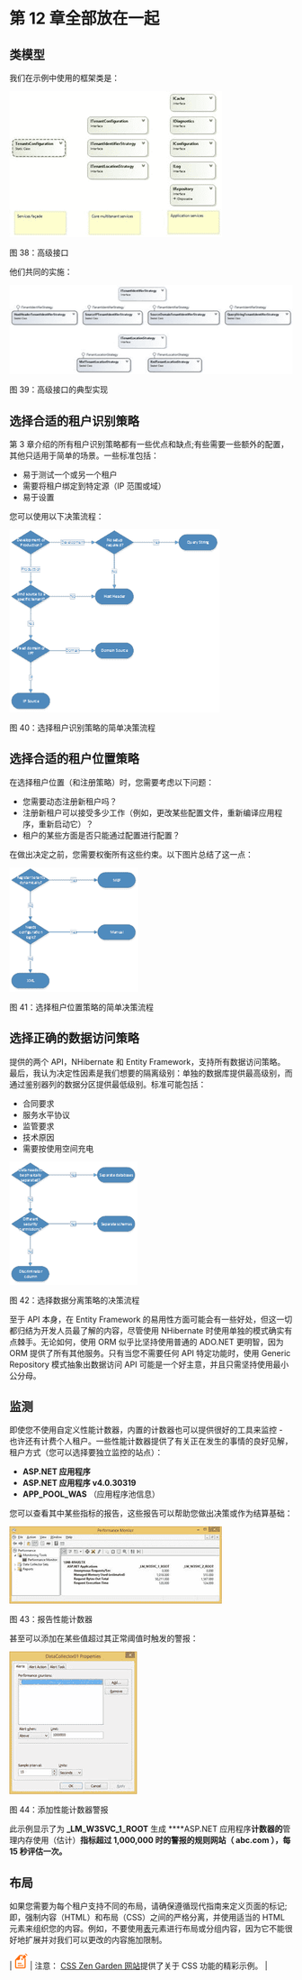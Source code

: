 # 第 12 章全部放在一起

## 类模型

我们在示例中使用的框架类是：

![](img/image061.jpg)

图 38：高级接口

他们共同的实施：

![](img/image062.jpg)

图 39：高级接口的典型实现

## 选择合适的租户识别策略

第 3 章介绍的所有租户识别策略都有一些优点和缺点;有些需要一些额外的配置，其他只适用于简单的场景。一些标准包括：

*   易于测试一个或另一个租户
*   需要将租户绑定到特定源（IP 范围或域）
*   易于设置

您可以使用以下决策流程：

![](img/image063.png)

图 40：选择租户识别策略的简单决策流程

## 选择合适的租户位置策略

在选择租户位置（和注册策略）时，您需要考虑以下问题：

*   您需要动态注册新租户吗？
*   注册新租户可以接受多少工作（例如，更改某些配置文件，重新编译应用程序，重新启动它）？
*   租户的某些方面是否只能通过配置进行配置？

在做出决定之前，您需要权衡所有这些约束。以下图片总结了这一点：

![](img/image064.png)

图 41：选择租户位置策略的简单决策流程

## 选择正确的数据访问策略

提供的两个 API，NHibernate 和 Entity Framework，支持所有数据访问策略。最后，我认为决定性因素是我们想要的隔离级别：单独的数据库提供最高级别，而通过鉴别器列的数据分区提供最低级别。标准可能包括：

*   合同要求
*   服务水平协议
*   监管要求
*   技术原因
*   需要按使用空间充电

![](img/image065.png)

图 42：选择数据分离策略的决策流程

至于 API 本身，在 Entity Framework 的易用性方面可能会有一些好处，但这一切都归结为开发人员最了解的内容，尽管使用 NHibernate 时使用单独的模式确实有点棘手。无论如何，使用 ORM 似乎比坚持使用普通的 ADO.NET 更明智，因为 ORM 提供了所有其他服务。只有当您不需要任何 API 特定功能时，使用 Generic Repository 模式抽象出数据访问 API 可能是一个好主意，并且只需坚持使用最小公分母。

## 监测

即使您不使用自定义性能计数器，内置的计数器也可以提供很好的工具来监控 - 也许还有计费个人租户。一些性能计数器提供了有关正在发生的事情的良好见解，租户方式（您可以选择要独立监控的站点）：

*   **ASP.NET 应用程序**
*   **ASP.NET 应用程序 v4.0.30319**
*   **APP_POOL_WAS** （应用程序池信息）

您可以查看其中某些指标的报告，这些报告可以帮助您做出决策或作为结算基础：

![](img/image066.jpg)

图 43：报告性能计数器

甚至可以添加在某些值超过其正常阈值时触发的警报：

![](img/image067.jpg)

图 44：添加性能计数器警报

此示例显示了为 **_LM_W3SVC_1_ROOT** 生成 ****ASP.NET 应用程序**计数器的**管理内存使用（估计）**指标超过 1,000,000 时的警报的规则网站（ **abc.com** ），每 15 秒评估一次。**

## 布局

如果您需要为每个租户支持不同的布局，请确保遵循现代指南来定义页面的标记;即，强制内容（HTML）和布局（CSS）之间的严格分离，并使用适当的 HTML 元素来组织您的内容。例如，不要使用[表](https://developer.mozilla.org/en-US/docs/Web/HTML/Element/table)元素进行布局或分组内容，因为它不能很好地扩展并对我们可以更改的内容施加限制。

| ![](img/note.png) | 注意： [CSS Zen Garden 网站](http://www.csszengarden.com/)提供了关于 CSS 功能的精彩示例。 |
